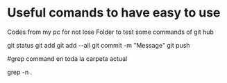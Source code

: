 # Useful comands to have easy to use
Codes from my pc for not lose
Folder to test some commands of git hub

git status
git add <file>
git add --all
git commit -m "Message"
git push


#grep command en toda la carpeta actual

grep -n <PALABRA a buscar> *.*


